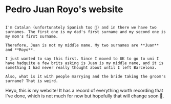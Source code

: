 # Pedro Juan Royo's website

```{warning} A very important note 🔪

I'm Catalan (unfortunately Spanish too 🙁) and in there we have two surnames. The first one is my dad's first surname and my second one is my mom's first surname. 

Therefore, Juan is not my middle name. My two surnames are **Juan** and **Royo**.

I just wanted to say this first. Since I moved to UK to go to uni I have hadquite a few brits asking is Juan is my middle name, and it is something I had never really thought about until I left Barcelona.

Also, what is it with people marrying and the bride taking the groom's surname? That is weird.

```

Heyo, this is my website! It has a record of everything worth recording that I've done, which is not much for now but hopefully that will change soon 🤡.
